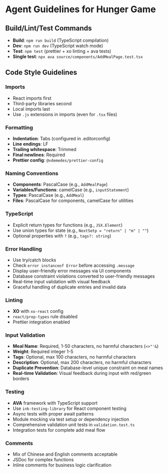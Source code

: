 # Agent Guidelines for Hunger Game

## Build/Lint/Test Commands

- **Build**: `npm run build` (TypeScript compilation)
- **Dev**: `npm run dev` (TypeScript watch mode)
- **Test**: `npm test` (prettier + xo linting + ava tests)
- **Single test**: `npx ava source/components/AddMealPage.test.tsx`

## Code Style Guidelines

### Imports

- React imports first
- Third-party libraries second
- Local imports last
- Use `.js` extensions in imports (even for `.tsx` files)

### Formatting

- **Indentation**: Tabs (configured in .editorconfig)
- **Line endings**: LF
- **Trailing whitespace**: Trimmed
- **Final newlines**: Required
- **Prettier config**: `@vdemedes/prettier-config`

### Naming Conventions

- **Components**: PascalCase (e.g., `AddMealPage`)
- **Variables/Functions**: camelCase (e.g., `inputStatement`)
- **Types**: PascalCase (e.g., `AddMeal`)
- **Files**: PascalCase for components, camelCase for utilities

### TypeScript

- Explicit return types for functions (e.g., `JSX.Element`)
- Use union types for state (e.g., `NextSetp = "return" | "m" | ""`)
- Optional properties with `?` (e.g., `tags?: string`)

### Error Handling

- Use try/catch blocks
- Check `error instanceof Error` before accessing `.message`
- Display user-friendly error messages via UI components
- Database constraint violations converted to user-friendly messages
- Real-time input validation with visual feedback
- Graceful handling of duplicate entries and invalid data

### Linting

- **XO** with `xo-react` config
- `react/prop-types` rule disabled
- Prettier integration enabled

### Input Validation

- **Meal Name**: Required, 1-50 characters, no harmful characters (`<>"'&`)
- **Weight**: Required integer 1-5
- **Tags**: Optional, max 100 characters, no harmful characters
- **Description**: Optional, max 200 characters, no harmful characters
- **Duplicate Prevention**: Database-level unique constraint on meal names
- **Real-time Validation**: Visual feedback during input with red/green borders

### Testing

- **AVA** framework with TypeScript support
- Use `ink-testing-library` for React component testing
- Async tests with proper await patterns
- Module mocking via test setup or dependency injection
- Comprehensive validation unit tests in `validation.test.ts`
- Integration tests for complete add meal flow

### Comments

- Mix of Chinese and English comments acceptable
- JSDoc for complex functions
- Inline comments for business logic clarification

